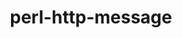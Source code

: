---
title: "perl-http-message"
layout: cache
category: package
meta: {"versions": ["6.13"], "compilers": ["gcc@8.3.1", "gcc@7.5.0", "gcc@9.3.0"]}
spec_files: 
 - "perl-http-message@6.13%gcc@8.3.1 arch=linux-rhel8-x86_64 ^berkeley-db@18.1.40%gcc@8.3.1+cxx~docs+stl patches=b231fcc arch=linux-rhel8-x86_64 ^gdbm@1.19%gcc@8.3.1 arch=linux-rhel8-x86_64 ^ncurses@6.2%gcc@8.3.1~symlinks+termlib abi=none arch=linux-rhel8-x86_64 ^perl@5.32.1%gcc@8.3.1+cpanm+shared+threads arch=linux-rhel8-x86_64 ^perl-encode-locale@1.05%gcc@8.3.1 arch=linux-rhel8-x86_64 ^perl-http-date@6.02%gcc@8.3.1 arch=linux-rhel8-x86_64 ^perl-io-html@1.001%gcc@8.3.1 arch=linux-rhel8-x86_64 ^perl-lwp-mediatypes@6.02%gcc@8.3.1 arch=linux-rhel8-x86_64 ^perl-try-tiny@0.28%gcc@8.3.1 arch=linux-rhel8-x86_64 ^perl-uri@1.72%gcc@8.3.1 arch=linux-rhel8-x86_64 ^readline@8.1%gcc@8.3.1 arch=linux-rhel8-x86_64": spec-0.json
 - "perl-http-message@6.13%gcc@7.5.0 arch=linux-ubuntu18.04-x86_64 ^berkeley-db@18.1.40%gcc@7.5.0+cxx~docs+stl patches=b231fcc arch=linux-ubuntu18.04-x86_64 ^gdbm@1.19%gcc@7.5.0 arch=linux-ubuntu18.04-x86_64 ^ncurses@6.2%gcc@7.5.0~symlinks+termlib abi=none arch=linux-ubuntu18.04-x86_64 ^perl@5.32.1%gcc@7.5.0+cpanm+shared+threads arch=linux-ubuntu18.04-x86_64 ^perl-encode-locale@1.05%gcc@7.5.0 arch=linux-ubuntu18.04-x86_64 ^perl-http-date@6.02%gcc@7.5.0 arch=linux-ubuntu18.04-x86_64 ^perl-io-html@1.001%gcc@7.5.0 arch=linux-ubuntu18.04-x86_64 ^perl-lwp-mediatypes@6.02%gcc@7.5.0 arch=linux-ubuntu18.04-x86_64 ^perl-try-tiny@0.28%gcc@7.5.0 arch=linux-ubuntu18.04-x86_64 ^perl-uri@1.72%gcc@7.5.0 arch=linux-ubuntu18.04-x86_64 ^readline@8.1%gcc@7.5.0 arch=linux-ubuntu18.04-x86_64": spec-1.json
 - "perl-http-message@6.13%gcc@9.3.0 arch=linux-ubuntu20.04-x86_64 ^berkeley-db@18.1.40%gcc@9.3.0+cxx~docs+stl patches=b231fcc arch=linux-ubuntu20.04-x86_64 ^gdbm@1.19%gcc@9.3.0 arch=linux-ubuntu20.04-x86_64 ^ncurses@6.2%gcc@9.3.0~symlinks+termlib abi=none arch=linux-ubuntu20.04-x86_64 ^perl@5.32.1%gcc@9.3.0+cpanm+shared+threads arch=linux-ubuntu20.04-x86_64 ^perl-encode-locale@1.05%gcc@9.3.0 arch=linux-ubuntu20.04-x86_64 ^perl-http-date@6.02%gcc@9.3.0 arch=linux-ubuntu20.04-x86_64 ^perl-io-html@1.001%gcc@9.3.0 arch=linux-ubuntu20.04-x86_64 ^perl-lwp-mediatypes@6.02%gcc@9.3.0 arch=linux-ubuntu20.04-x86_64 ^perl-try-tiny@0.28%gcc@9.3.0 arch=linux-ubuntu20.04-x86_64 ^perl-uri@1.72%gcc@9.3.0 arch=linux-ubuntu20.04-x86_64 ^readline@8.1%gcc@9.3.0 arch=linux-ubuntu20.04-x86_64": spec-2.json
 - "perl-http-message@6.13%gcc@9.3.0 arch=linux-rhel7-x86_64 ^berkeley-db@18.1.40%gcc@9.3.0+cxx~docs+stl patches=b231fcc arch=linux-rhel7-x86_64 ^gdbm@1.19%gcc@9.3.0 arch=linux-rhel7-x86_64 ^ncurses@6.2%gcc@9.3.0~symlinks+termlib abi=none arch=linux-rhel7-x86_64 ^perl@5.32.1%gcc@9.3.0+cpanm+shared+threads arch=linux-rhel7-x86_64 ^perl-encode-locale@1.05%gcc@9.3.0 arch=linux-rhel7-x86_64 ^perl-http-date@6.02%gcc@9.3.0 arch=linux-rhel7-x86_64 ^perl-io-html@1.001%gcc@9.3.0 arch=linux-rhel7-x86_64 ^perl-lwp-mediatypes@6.02%gcc@9.3.0 arch=linux-rhel7-x86_64 ^perl-try-tiny@0.28%gcc@9.3.0 arch=linux-rhel7-x86_64 ^perl-uri@1.72%gcc@9.3.0 arch=linux-rhel7-x86_64 ^readline@8.1%gcc@9.3.0 arch=linux-rhel7-x86_64": spec-3.json

---